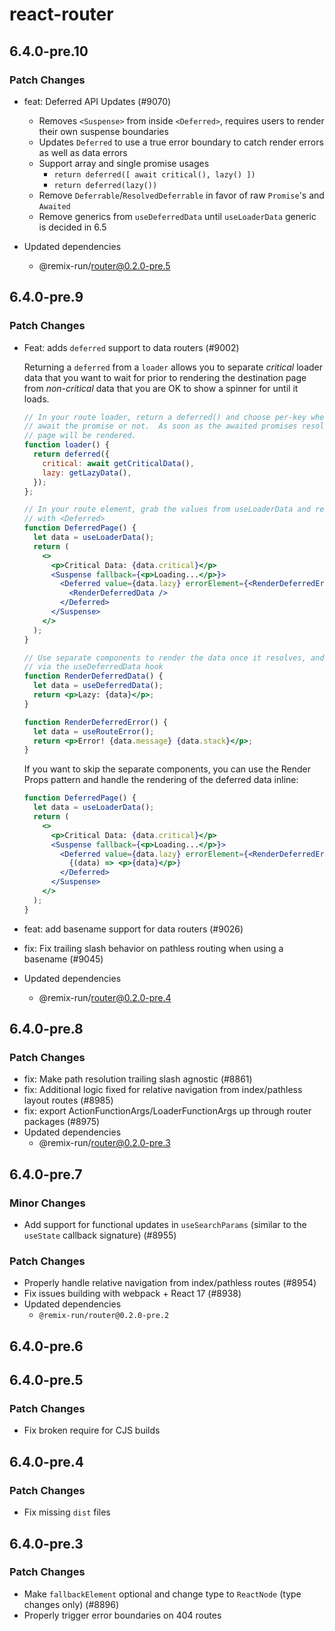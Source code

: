 # react-router

## 6.4.0-pre.10

### Patch Changes

- feat: Deferred API Updates (#9070)

  - Removes `<Suspense>` from inside `<Deferred>`, requires users to render their own suspense boundaries
  - Updates `Deferred` to use a true error boundary to catch render errors as well as data errors
  - Support array and single promise usages
    - `return deferred([ await critical(), lazy() ])`
    - `return deferred(lazy())`
  - Remove `Deferrable`/`ResolvedDeferrable` in favor of raw `Promise`'s and `Awaited`
  - Remove generics from `useDeferredData` until `useLoaderData` generic is decided in 6.5

- Updated dependencies
  - @remix-run/router@0.2.0-pre.5

## 6.4.0-pre.9

### Patch Changes

- Feat: adds `deferred` support to data routers (#9002)

  Returning a `deferred` from a `loader` allows you to separate _critical_ loader data that you want to wait for prior to rendering the destination page from _non-critical_ data that you are OK to show a spinner for until it loads.

  ```jsx
  // In your route loader, return a deferred() and choose per-key whether to
  // await the promise or not.  As soon as the awaited promises resolve, the
  // page will be rendered.
  function loader() {
    return deferred({
      critical: await getCriticalData(),
      lazy: getLazyData(),
    });
  };

  // In your route element, grab the values from useLoaderData and render them
  // with <Deferred>
  function DeferredPage() {
    let data = useLoaderData();
    return (
      <>
        <p>Critical Data: {data.critical}</p>
        <Suspense fallback={<p>Loading...</p>}>
          <Deferred value={data.lazy} errorElement={<RenderDeferredError />}>
            <RenderDeferredData />
          </Deferred>
        </Suspense>
      </>
    );
  }

  // Use separate components to render the data once it resolves, and access it
  // via the useDeferredData hook
  function RenderDeferredData() {
    let data = useDeferredData();
    return <p>Lazy: {data}</p>;
  }

  function RenderDeferredError() {
    let data = useRouteError();
    return <p>Error! {data.message} {data.stack}</p>;
  }
  ```

  If you want to skip the separate components, you can use the Render Props
  pattern and handle the rendering of the deferred data inline:

  ```jsx
  function DeferredPage() {
    let data = useLoaderData();
    return (
      <>
        <p>Critical Data: {data.critical}</p>
        <Suspense fallback={<p>Loading...</p>}>
          <Deferred value={data.lazy} errorElement={<RenderDeferredError />}>
            {(data) => <p>{data}</p>}
          </Deferred>
        </Suspense>
      </>
    );
  }
  ```

- feat: add basename support for data routers (#9026)
- fix: Fix trailing slash behavior on pathless routing when using a basename (#9045)
- Updated dependencies
  - @remix-run/router@0.2.0-pre.4

## 6.4.0-pre.8

### Patch Changes

- fix: Make path resolution trailing slash agnostic (#8861)
- fix: Additional logic fixed for relative navigation from index/pathless layout routes (#8985)
- fix: export ActionFunctionArgs/LoaderFunctionArgs up through router packages (#8975)
- Updated dependencies
  - @remix-run/router@0.2.0-pre.3

## 6.4.0-pre.7

### Minor Changes

- Add support for functional updates in `useSearchParams` (similar to the `useState` callback signature) (#8955)

### Patch Changes

- Properly handle relative navigation from index/pathless routes (#8954)
- Fix issues building with webpack + React 17 (#8938)
- Updated dependencies
  - `@remix-run/router@0.2.0-pre.2`

## 6.4.0-pre.6

## 6.4.0-pre.5

### Patch Changes

- Fix broken require for CJS builds

## 6.4.0-pre.4

### Patch Changes

- Fix missing `dist` files

## 6.4.0-pre.3

### Patch Changes

- Make `fallbackElement` optional and change type to `ReactNode` (type changes only) (#8896)
- Properly trigger error boundaries on 404 routes
